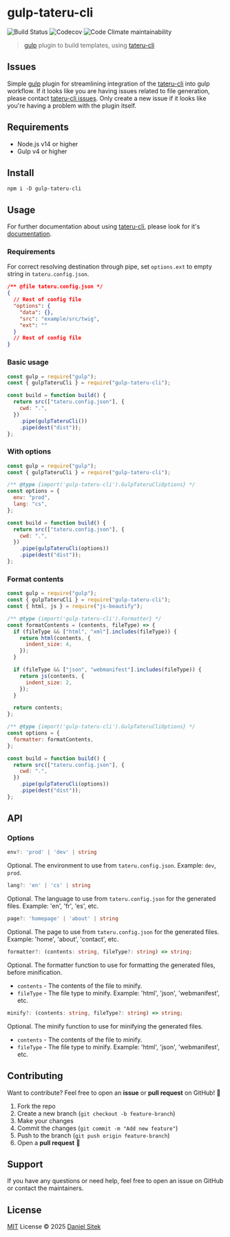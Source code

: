 # gulp-tateru-cli

![Build Status](https://github.com/danielsitek/gulp-tateru-cli/actions/workflows/dev.yml/badge.svg?branch=main)
![Codecov](https://img.shields.io/codecov/c/gh/danielsitek/gulp-tateru-cli)
![Code Climate maintainability](https://img.shields.io/codeclimate/maintainability/danielsitek/gulp-tateru-cli)

> [gulp](http://gulpjs.com/) plugin to build templates, using [tateru-cli](https://github.com/danielsitek/tateru-cli)

## Issues

Simple [gulp](https://github.com/gulpjs/gulp) plugin for streamlining integration of the [tateru-cli](https://github.com/danielsitek/tateru-cli) into gulp workflow. If it looks like you are having issues related to file generation, please contact [tateru-cli issues](https://github.com/danielsitek/tateru-cli/issues). Only create a new issue if it looks like you're having a problem with the plugin itself.

## Requirements

- Node.js v14 or higher
- Gulp v4 or higher

## Install

```
npm i -D gulp-tateru-cli
```

## Usage

For further documentation about using [tateru-cli](https://github.com/danielsitek/tateru-cli), please look for it's [documentation](https://github.com/danielsitek/tateru-cli/blob/master/README.md).

### Requirements

For correct resolving destination through pipe, set `options.ext` to empty string in `tateru.config.json`.

```json
/** @file tateru.config.json */
{
  // Rest of config file
  "options": {
    "data": {},
    "src": "example/src/twig",
    "ext": ""
  }
  // Rest of config file
}
```

### Basic usage

```javascript
const gulp = require("gulp");
const { gulpTateruCli } = require("gulp-tateru-cli");

const build = function build() {
  return src(["tateru.config.json"], {
    cwd: ".",
  })
    .pipe(gulpTateruCli())
    .pipe(dest("dist"));
};
```

### With options

```javascript
const gulp = require("gulp");
const { gulpTateruCli } = require("gulp-tateru-cli");

/** @type {import('gulp-tateru-cli').GulpTateruCliOptions} */
const options = {
  env: "prod",
  lang: "cs",
};

const build = function build() {
  return src(["tateru.config.json"], {
    cwd: ".",
  })
    .pipe(gulpTateruCli(options))
    .pipe(dest("dist"));
};
```

### Format contents

```javascript
const gulp = require("gulp");
const { gulpTateruCli } = require("gulp-tateru-cli");
const { html, js } = require("js-beautify");

/** @type {import('gulp-tateru-cli').Formatter} */
const formatContents = (contents, fileType) => {
  if (fileType && ["html", "xml"].includes(fileType)) {
    return html(contents, {
      indent_size: 4,
    });
  }

  if (fileType && ["json", "webmanifest"].includes(fileType)) {
    return js(contents, {
      indent_size: 2,
    });
  }

  return contents;
};

/** @type {import('gulp-tateru-cli').GulpTateruCliOptions} */
const options = {
  formatter: formatContents,
};

const build = function build() {
  return src(["tateru.config.json"], {
    cwd: ".",
  })
    .pipe(gulpTateruCli(options))
    .pipe(dest("dist"));
};
```

## API

### Options

```ts
env?: 'prod' | 'dev' | string
```

Optional. The environment to use from `tateru.config.json`. Example: `dev`, `prod`.

```ts
lang?: 'en' | 'cs' | string
```

Optional. The language to use from `tateru.config.json` for the generated files. Example: 'en', 'fr', 'es', etc.

```ts
page?: 'homepage' | 'about' | string
```

Optional. The page to use from `tateru.config.json` for the generated files. Example: 'home', 'about', 'contact', etc.

```ts
formatter?: (contents: string, fileType?: string) => string;
```

Optional. The formatter function to use for formatting the generated files, before minification.

- `contents` - The contents of the file to minify.
- `fileType` - The file type to minify. Example: 'html', 'json', 'webmanifest', etc.

```ts
minify?: (contents: string, fileType?: string) => string;
```

Optional. The minify function to use for minifying the generated files.

- `contents` - The contents of the file to minify.
- `fileType` - The file type to minify. Example: 'html', 'json', 'webmanifest', etc.

## Contributing

Want to contribute? Feel free to open an **issue** or **pull request** on GitHub! 🚀

1. Fork the repo
2. Create a new branch (`git checkout -b feature-branch`)
3. Make your changes
4. Commit the changes (`git commit -m "Add new feature"`)
5. Push to the branch (`git push origin feature-branch`)
6. Open a **pull request** 🚀

## Support

If you have any questions or need help, feel free to open an issue on GitHub or contact the maintainers.

## License

[MIT](./LICENSE) License © 2025 [Daniel Sitek](https://github.com/danielsitek)
